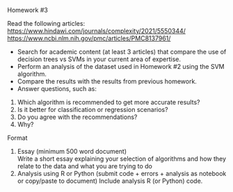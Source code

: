 Homework #3  

Read the following articles:  
https://www.hindawi.com/journals/complexity/2021/5550344/  
https://www.ncbi.nlm.nih.gov/pmc/articles/PMC8137961/  

- Search for academic content (at least 3 articles) that compare the use of decision trees vs SVMs in your current area of expertise.
- Perform an analysis of the dataset used in Homework #2 using the SVM algorithm.
- Compare the results with the results from previous homework.  
- Answer questions, such as:  
1. Which algorithm is recommended to get more accurate results?
2. Is it better for classification or regression scenarios?
3. Do you agree with the recommendations?
4. Why? 

Format  
1. Essay (minimum 500 word document)  
Write a short essay explaining your selection of algorithms and how they relate to the data and what you are trying to do
2. Analysis using R or Python (submit code + errors + analysis as notebook or copy/paste to document)
Include analysis R (or Python) code.
